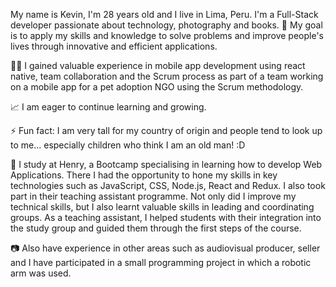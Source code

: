 <!--
**Lordkev23/Lordkev23** is a ✨ _special_ ✨ repository because its `README.md` (this file) appears on your GitHub profile.

Here are some ideas to get you started:

- 🔭 I’m currently working on ...
- 🌱 I’m currently learning ...
- 👯 I’m looking to collaborate on ...
- 🤔 I’m looking for help with ...
- 💬 Ask me about ...
- 📫 How to reach me: ...
- 😄 Pronouns: ...
- ⚡ Fun fact: ...
-->
My name is Kevin, I'm 28 years old and I live in Lima, Peru. I'm a Full-Stack developer passionate about technology, photography and books.
🌱 My goal is to apply my skills and knowledge to solve problems and improve people's lives through innovative and efficient applications.

🐶📱 I gained valuable experience in mobile app development using react native, team collaboration and the Scrum process as part of a team working on a mobile app for a pet adoption NGO using the Scrum methodology.

📈 I am eager to continue learning and growing.

⚡ Fun fact: I am very tall for my country of origin and people tend to look up to me... especially children who think I am an old man! :D

🚀 I study at Henry, a Bootcamp specialising in learning how to develop Web Applications. There I had the opportunity to hone my skills in key technologies such as JavaScript, CSS, Node.js, React and Redux. I also took part in their teaching assistant programme. Not only did I improve my technical skills, but I also learnt valuable skills in leading and coordinating groups. As a teaching assistant, I helped students with their integration into the study group and guided them through the first steps of the course.

📷 Also have experience in other areas such as audiovisual producer, seller and I have participated in a small programming project in which a robotic arm was used.
